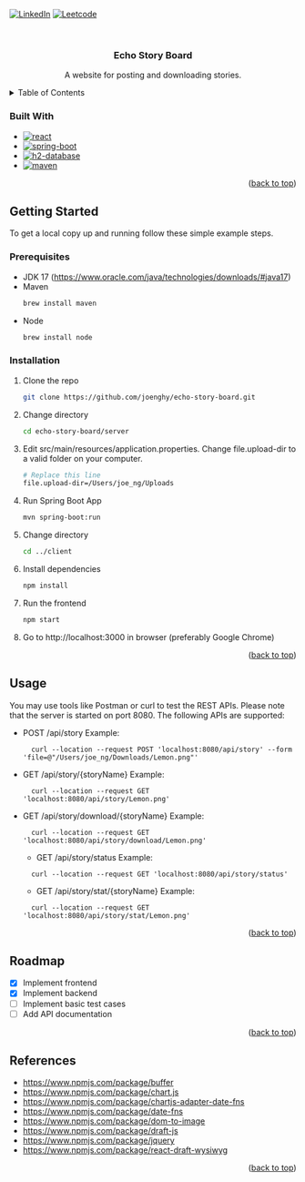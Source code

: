<a name="readme-top"></a>

<!-- PROJECT SHIELDS -->
[![LinkedIn][linkedin-shield]][linkedin-url]
[![Leetcode][leetcode-shield]][leetcode-url]

<!-- PROJECT LOGO -->
<br />
<div align="center">
  <h3 align="center">Echo Story Board</h3>

  <p align="center">
    A website for posting and downloading stories.
  </p>
</div>

<!-- TABLE OF CONTENTS -->
<details>
  <summary>Table of Contents</summary>
  <ol>
    <li>
      <ul>
        <li><a href="#built-with">Built With</a></li>
      </ul>
    </li>
    <li>
      <a href="#getting-started">Getting Started</a>
      <ul>
        <li><a href="#prerequisites">Prerequisites</a></li>
        <li><a href="#installation">Installation</a></li>
      </ul>
    </li>
    <li><a href="#usage">Usage</a></li>
    <li><a href="#roadmap">Roadmap</a></li>
    <li><a href="#references">References</a></li>
  </ol>
</details>

### Built With

* [![react][react]][react-url]
* [![spring-boot][spring-boot]][spring-boot-url]
* [![h2-database][h2-database]][h2-database-url]
* [![maven][maven]][maven-url]

<p align="right">(<a href="#readme-top">back to top</a>)</p>

<!-- GETTING STARTED -->
## Getting Started

To get a local copy up and running follow these simple example steps.

### Prerequisites

* JDK 17 (https://www.oracle.com/java/technologies/downloads/#java17)
* Maven
  ```sh
  brew install maven
  ```
* Node
  ```sh
  brew install node
  ```

### Installation

1. Clone the repo
   ```sh
   git clone https://github.com/joenghy/echo-story-board.git
   ```
2. Change directory
   ```sh
   cd echo-story-board/server
   ```
4. Edit src/main/resources/application.properties. Change file.upload-dir to a valid folder on your computer.
   ```sh
   # Replace this line
   file.upload-dir=/Users/joe_ng/Uploads
   ```
5. Run Spring Boot App
   ```sh
   mvn spring-boot:run
   ```
6. Change directory
   ```sh
   cd ../client
   ```
7. Install dependencies
   ```sh
   npm install
   ```
8. Run the frontend
   ```sh
   npm start
   ```
9. Go to http://localhost:3000 in browser (preferably Google Chrome)

<p align="right">(<a href="#readme-top">back to top</a>)</p>



<!-- USAGE EXAMPLES -->
## Usage

You may use tools like Postman or curl to test the REST APIs. Please note that the server is started on port 8080.
The following APIs are supported:

- POST /api/story
  Example: 
  ```
    curl --location --request POST 'localhost:8080/api/story' --form 'file=@"/Users/joe_ng/Downloads/Lemon.png"'
  ```
- GET /api/story/{storyName}
  Example:
  ```
    curl --location --request GET 'localhost:8080/api/story/Lemon.png'
  ```
- GET /api/story/download/{storyName}
  Example:
  ```
    curl --location --request GET 'localhost:8080/api/story/download/Lemon.png'
  ```
  - GET /api/story/status
  Example:
  ```
    curl --location --request GET 'localhost:8080/api/story/status'
  ```
  - GET /api/story/stat/{storyName}
  Example:
  ```
    curl --location --request GET 'localhost:8080/api/story/stat/Lemon.png'
  ```

<p align="right">(<a href="#readme-top">back to top</a>)</p>

<!-- ROADMAP -->
## Roadmap

- [x] Implement frontend
- [x] Implement backend
- [ ] Implement basic test cases
- [ ] Add API documentation

<p align="right">(<a href="#readme-top">back to top</a>)</p>

<!-- References -->
## References

- https://www.npmjs.com/package/buffer
- https://www.npmjs.com/package/chart.js
- https://www.npmjs.com/package/chartjs-adapter-date-fns
- https://www.npmjs.com/package/date-fns
- https://www.npmjs.com/package/dom-to-image
- https://www.npmjs.com/package/draft-js
- https://www.npmjs.com/package/jquery
- https://www.npmjs.com/package/react-draft-wysiwyg

<p align="right">(<a href="#readme-top">back to top</a>)</p>

<!-- MARKDOWN LINKS & IMAGES -->
<!-- https://www.markdownguide.org/basic-syntax/#reference-style-links -->
[linkedin-shield]: https://img.shields.io/badge/-LinkedIn-black.svg?style=for-the-badge&logo=linkedin&colorB=555
[linkedin-url]: https://www.linkedin.com/in/joe-ng-6098071b0
[leetcode-shield]: https://img.shields.io/badge/-Leetcode-black.svg?style=for-the-badge&logo=leetcode&colorB=555
[leetcode-url]: https://leetcode.com/joe_ng_ca/
[spring-boot]: https://img.shields.io/badge/spring-boot?style=for-the-badge&logo=spring-boot&logoColor=white
[spring-boot-url]: https://spring.io/projects/spring-boot
[maven]: https://img.shields.io/badge/maven-green?style=for-the-badge&logo=apache-maven&colorB=555
[maven-url]: https://maven.apache.org
[h2-database]: https://img.shields.io/badge/h2-database?style=for-the-badge&colorB=555
[h2-database-url]: https://www.h2database.com/html/main.html
[react]: https://img.shields.io/badge/react-js?style=for-the-badge&colorB=555
[react-url]: https://reactjs.org
